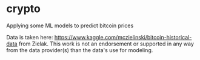 # crypto

Applying some ML models to predict bitcoin prices

Data is taken here: https://www.kaggle.com/mczielinski/bitcoin-historical-data
from Zielak. 
This work is not an endorsement or supported in any way from the data provider(s) than the data's use for modeling.
